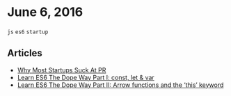 # June 6, 2016

`js` `es6` `startup`

## Articles

- [Why Most Startups Suck At PR](https://medium.com/life-learning/why-most-startups-struggle-with-pr-ed76cbf694d2#.fmlybnqwg)
- [Learn ES6 The Dope Way Part I: const, let & var](https://medium.freecodecamp.com/learn-es6-the-dope-way-i-const-let-var-ae828580472b#.spvwggqvw)
- [Learn ES6 The Dope Way Part II: Arrow functions and the ‘this’ keyword](https://medium.freecodecamp.com/learn-es6-the-dope-way-part-ii-arrow-functions-and-the-this-keyword-381ac7a32881#.yisrh8r7y)
